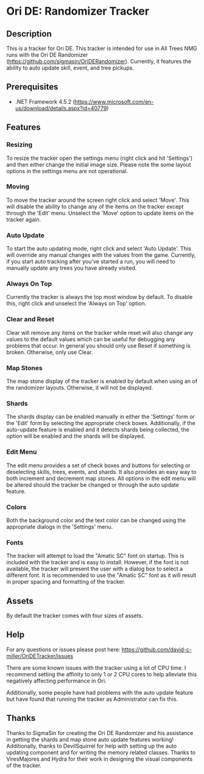 ﻿# Ori DE: Randomizer Tracker

## Description
This is a tracker for Ori DE. This tracker is intended for use in
All Trees NMG runs with the Ori DE Randomizer (https://github.com/sigmasin/OriDERandomizer). Currently, it features the ability to auto update skill, event, and tree pickups.

## Prerequisites
+ .NET Framework 4.5.2 (https://www.microsoft.com/en-us/download/details.aspx?id=40779)

## Features

### Resizing
To resize the tracker open the settings menu (right click and hit 'Settings') and then either change the initial image size. Please note the some layout options in the settings menu are not operational.

### Moving
To move the tracker around the screen right click and select 'Move'. This will disable the ability to change any of the items on the tracker except through the 'Edit' menu. Unselect the 'Move' option to update items on the tracker again.

### Auto Update
To start the auto updating mode, right click and select 'Auto Update'. This will override any manual changes with the values from the game. Currently, if you start auto tracking after you've started a run, you will need to manually update any trees you have already visited.

### Always On Top
Currently the tracker is always the top most window by default. To disable this, right click and unselect the 'Always on Top' option.

### Clear and Reset
Clear will remove any items on the tracker while reset will also change any values to the default values which can be useful for debugging any problems that occur. In general you should only use Reset if something is broken. Otherwise, only use Clear.

### Map Stones
The map stone display of the tracker is enabled by default when using an of the randomizer layouts. Otherwise, it will not be displayed.

### Shards
The shards display can be enabled manually in either the 'Settings' form or the 'Edit' form by selecting the appropriate check boxes. Additionally, if the auto-update feature is enabled and it detects shards being collected, the option will be enabled and the shards will be displayed.

### Edit Menu
The edit menu provides a set of check boxes and buttons for selecting or deselecting skills, trees, events, and shards. It also provides an easy way to both increment and decrement map stones. All options in the edit menu will be altered should the tracker be changed or through the auto update feature.

### Colors
Both the background color and the text color can be changed using the appropriate dialogs in the 'Settings' menu.

### Fonts
The tracker will attempt to load the "Amatic SC" font on startup. This is included with the tracker and is easy to install. However, if the font is not available, the tracker will present the user with a dialog box to select a different font. It is recommended to use the "Amatic SC" font as it will result in proper spacing and formatting of the tracker.

## Assets
By default the tracker comes with four sizes of assets.

## Help
For any questions or issues please post here:
https://github.com/david-c-miller/OriDETracker/issues

There are some known issues with the tracker using a lot of CPU time. I recommend setting the affinity to only 1 or 2 CPU cores to help alleviate this negatively affecting performance in Ori.

Additionally, some people have had problems with the auto update feature but have found that running the tracker as Administrator can fix this.

## Thanks
Thanks to SigmaSin for creating the Ori DE Randomizer and his assistance in getting the shards and map stone auto update features working! Additionally, thanks to DevilSquirrel for help with setting up the auto updating component and for writing the memory related classes. Thanks to ViresMajores and Hydra for their work in designing the visual components of the tracker.

